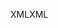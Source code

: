 <span data-ttu-id="fe86b-101">XML</span><span class="sxs-lookup"><span data-stu-id="fe86b-101">XML</span></span>